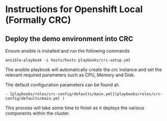 # Instructions for Openshift Local (Formally CRC)

## Deploy the demo environment into CRC

Ensure ansible is installed and run the following commands

    ansible-playbook -i hosts/hosts playbooks/crc-setup.yml

The ansible playbook will automatically create the crc instance and set the relevant required parameters such as CPU, Memory and Disk.

The default configuration parameters can be found at:

    - [playbooks/roles/crc-config/defaults/main.yml](playbooks/roles/crc-config/defaults/main.yml )   

This process will take some time to finish as it deploys the various components within the cluster.